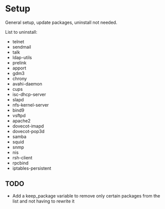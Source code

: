 # Setup

General setup, update packages, uninstall not needed.

List to uninstall:

-   telnet
-   sendmail
-   talk
-   ldap-utils
-   prelink
-   apport
-   gdm3
-   chrony
-   avahi-daemon
-   cups
-   isc-dhcp-server
-   slapd
-   nfs-kernel-server
-   bind9
-   vsftpd
-   apache2
-   dovecot-imapd
-   dovecot-pop3d
-   samba
-   squid
-   snmp
-   nis
-   rsh-client
-   rpcbind
-   iptables-persistent

## TODO

-   Add a keep_package variable to remove only certain packages from the list and not having to rewrite it
